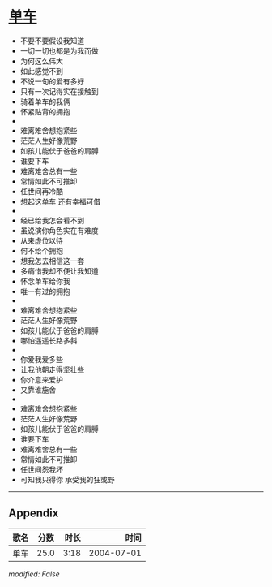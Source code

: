 # [单车](https://music.163.com/song?id=66468)

* 不要不要假设我知道
* 一切一切也都是为我而做
* 为何这么伟大
* 如此感觉不到
* 不说一句的爱有多好
* 只有一次记得实在接触到
* 骑着单车的我俩
* 怀紧贴背的拥抱
* 
* 难离难舍想抱紧些
* 茫茫人生好像荒野
* 如孩儿能伏于爸爸的肩膊
* 谁要下车
* 难离难舍总有一些
* 常情如此不可推卸
* 任世间再冷酷
* 想起这单车 还有幸福可借
* 
* 经已给我怎会看不到
* 虽说演你角色实在有难度
* 从来虚位以待
* 何不给个拥抱
* 想我怎去相信这一套
* 多痛惜我却不便让我知道
* 怀念单车给你我
* 唯一有过的拥抱
* 
* 难离难舍想抱紧些
* 茫茫人生好像荒野
* 如孩儿能伏于爸爸的肩膊
* 哪怕遥遥长路多斜
* 
* 你爱我爱多些
* 让我他朝走得坚壮些
* 你介意来爱护
* 又靠谁施舍
* 
* 难离难舍想抱紧些
* 茫茫人生好像荒野
* 如孩儿能伏于爸爸的肩膊
* 谁要下车
* 难离难舍总有一些
* 常情如此不可推卸
* 任世间怨我坏
* 可知我只得你 承受我的狂或野


---

## Appendix

|歌名|分数|时长|时间|
|:---|:---:|---:|---:|
|单车|25.0|3:18|2004-07-01

*modified: False*